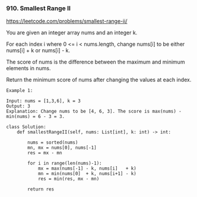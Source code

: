 ### 910. Smallest Range II

https://leetcode.com/problems/smallest-range-ii/

You are given an integer array nums and an integer k.

For each index i where 0 <= i < nums.length, change nums[i] to be either nums[i] + k or nums[i] - k.

The score of nums is the difference between the maximum and minimum elements in nums.

Return the minimum score of nums after changing the values at each index.

```
Example 1:

Input: nums = [1,3,6], k = 3
Output: 3
Explanation: Change nums to be [4, 6, 3]. The score is max(nums) - min(nums) = 6 - 3 = 3.
```

```
class Solution:
    def smallestRangeII(self, nums: List[int], k: int) -> int:

        nums = sorted(nums)
        mn, mx = nums[0], nums[-1]
        res = mx - mn
    
        for i in range(len(nums)-1):
            mx = max(nums[-1] - k, nums[i]   + k)
            mn = min(nums[0]  + k, nums[i+1] - k)
            res = min(res, mx - mn)

        return res
```
